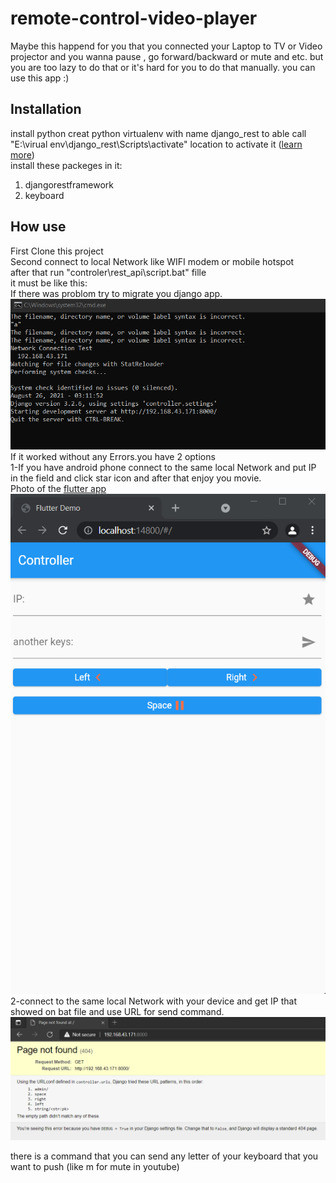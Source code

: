 # remote-control-video-player
Maybe this happend for you that you connected your Laptop to TV or Video projector and you wanna pause , go forward/backward or mute and etc.
but you are too lazy to do that or it's hard for you to do that manually.
you can use this app :)
## Installation
install python 
creat python virtualenv with name django_rest to able call "E:\virual env\django_rest\Scripts\activate" location to activate it ([learn more](https://docs.python.org/3/library/venv.html))<br />
install these packeges in it:<br />
1. djangorestframework <br />
2. keyboard <br />
## How use
First Clone this project <br />
Second connect to local Network like WIFI modem or mobile hotspot <br />
after that run "controler\rest_api\script.bat" fille <br />
it must be like this:<br />
If there was problom try to migrate you django app.
![alt text](https://github.com/alikhabazian/remote-control-video-player/blob/main/Screenshot%202021-08-26%20031214.png?raw=true)<br />
If it worked without any Errors.you have 2 options <br />
1-If you have android phone connect to the same local Network and put IP in the field and click star icon and after that enjoy you movie.<br />
Photo of the [flutter app](https://github.com/alikhabazian/remote-control-video-player/blob/main/app-release.apk) <br />
![alt text](https://github.com/alikhabazian/remote-control-video-player/blob/main/Screenshot%202021-08-26%20030506.png?raw=true)<br />
2-connect to the same local Network with your device and get IP that showed on bat file and use URL for send command.
![alt text](https://github.com/alikhabazian/remote-control-video-player/blob/main/Screenshot%202021-08-26%20032735.png)<br />

there is a command that you can send any letter of your keyboard that you want to push (like m for mute in youtube)<br />






